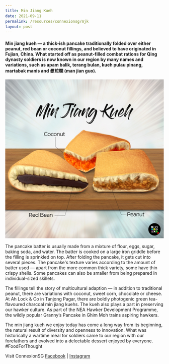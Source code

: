 ```yaml
---
title: Min Jiang Kueh
date: 2021-09-11
permalink: /resources/connexionsg/mjk
layout: post
---
```

#### Min jiang kueh — a thick-ish pancake traditionally folded over either peanut, red bean or coconut fillings, and believed to have originated in Fujian, China. What started off as peanut-filled combat rations for Qing dynasty soldiers is now known in our region by many names and variations, such as apam balik, terang bulan, kueh pulau pinang, martabak manis and 曼煎粿 (man jian guo).

![Alt text for image on Isomer site](/images/minjiangkueh_final.jpeg)

The pancake batter is usually made from a mixture of flour, eggs, sugar, baking soda, and water. The batter is cooked on a large iron griddle before the filling is sprinkled on top. After folding the pancake, it gets cut into several pieces. The pancake's texture varies according to the amount of batter used — apart from the more common thick variety, some have thin crispy shells. Some pancakes can also be smaller from being prepared in individual-sized skillets.

The fillings tell the story of multicultural adaption — in addition to traditional peanut, there are variations with coconut, sweet corn, chocolate or cheese. At Ah Lock & Co in Tanjong Pagar, there are boldly photogenic green tea-flavoured charcoal min jiang kuehs. The kueh also plays a part in preserving our hawker culture. As part of the NEA Hawker Development Programme, the wildly popular Granny’s Pancake in Ghim Moh trains aspiring hawkers.

The min jiang kueh we enjoy today has come a long way from its beginning, the natural result of diversity and openness to innovation. What was historically a wartime meal for soldiers came to our region with our forefathers and evolved into a delectable dessert enjoyed by everyone. #FoodForThought

Visit ConnexionSG [Facebook](https://www.facebook.com/ConnexionSG) | [Instagram](https://www.instagram.com/connexionsg/)
